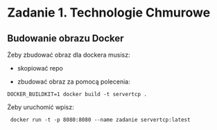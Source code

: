 # Zadanie 1. Technologie Chmurowe

## Budowanie obrazu Docker
Żeby zbudować obraz dla dockera musisz:

- skopiować repo

- zbudować obraz za pomocą polecenia:

```
DOCKER_BUILDKIT=1 docker build -t servertcp .
```

Żeby uruchomić wpisz:
```
 docker run -t -p 8080:8080 --name zadanie servertcp:latest 
```

